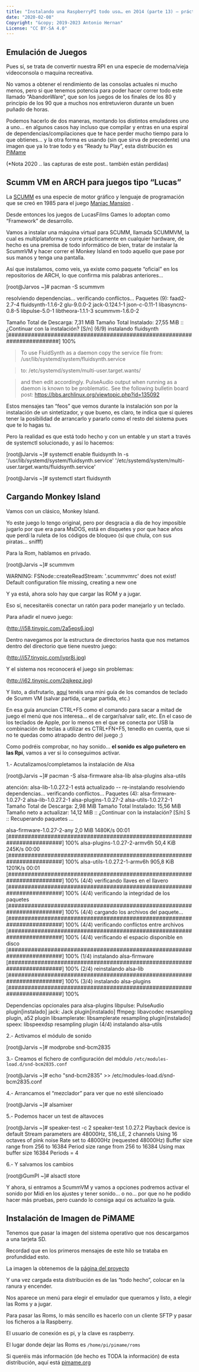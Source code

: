 ```yaml
---
title: "Instalando una RaspberryPI todo uso… en 2014 (parte 13) – práctico 7 - Emulador de Videojuegos"
date: "2020-02-08"
Copyright: "&copy; 2019-2023 Antonio Hernan"
License: "CC BY-SA 4.0"
---
```


## Emulación de Juegos

Pues sí, se trata de convertir nuestra RPI en una especie de moderna/vieja videoconsola o maquina recreativa.

No vamos a obtener el rendimiento de las consolas actuales ni mucho menos, pero si que tenemos potencia para poder hacer correr todo este llamado “AbandonWare”, que son los juegos de los finales de los 80 y principio de los 90 que a muchos nos entretuvieron durante un buen puñado de horas.

Podemos hacerlo de dos maneras, montando los distintos emuladores uno a uno… en algunos casos hay incluso que compilar y entras en una espiral de dependencias/compilaciones que te hace perder mucho tiempo para lo que obtienes… y la otra forma es usando (sin que sirva de precedente) una imagen que ya lo trae todo y es “Ready tu Play”, esta distribución es [PiMame](http://pimame.org)

(*Nota 2020 .. las capturas de este post.. también están perdidas)

## Scumm VM en ARCH para juegos tipo “Lucas”

La [SCUMM](http://es.wikipedia.org/wiki/SCUMM) es una especie de motor gráfico y lenguaje de programación que se creó en 1985 para el juego [Maniac Mansion](http://es.wikipedia.org/wiki/Maniac_Mansion) .

Desde entonces los juegos de LucasFilms Games lo adoptan como “Framework” de desarrollo.

Vamos a instalar una máquina virtual para SCUMM, llamada SCUMMVM, la cual es multiplataforma y corre prácticamente en cualquier hardware, de hecho es una premisa de todo informático de bien, tratar de instalar la ScummVM y hacer correr el Monkey Island en todo aquello que pase por sus manos y tenga una pantalla.

Así que instalamos, como veis, ya existe como paquete “oficial” en los repositorios de ARCH, lo que confirma mis palabras anteriores…

[root@Jarvos ~]# pacman -S scummvm

resolviendo dependencias...
verificando conflictos...
Paquetes (9): faad2-2.7-4 fluidsynth-1.1.6-2 glu-9.0.0-2 jack-0.124.1-1 json-c-0.11-1 libasyncns-0.8-5 libpulse-5.0-1 libtheora-1.1.1-3 scummvm-1.6.0-2

Tamaño Total de Descarga: 7,31 MiB
Tamaño Total Instalado: 27,55 MiB
:: ¿Continuar con la instalación? [S/n]
(6/9) instalando fluidsynth             [########################################################################] 100%

> To use FluidSynth as a daemon copy the service file from:
/usr/lib/systemd/system/fluidsynth.service

> to:
/etc/systemd/system/multi-user.target.wants/

> and then edit accordingly.
> PulseAudio output when running as a daemon is known to be
> problematic. See the following bulletin board post:
https://bbs.archlinux.org/viewtopic.php?id=135092

Estos mensajes tan “feos” que vemos durante la instalación son por la instalación de un sintetizador, y que bueno, es claro, te indica que si quieres tener la posibilidad de arrancarlo y pararlo como el resto del sistema pues que te lo hagas tu.

Pero la realidad es que está todo hecho y con un entable y un start a través de systemctl solucionado, y así lo hacemos:

[root@Jarvis ~]# systemctl enable fluidsynth
ln -s '/usr/lib/systemd/system/fluidsynth.service' '/etc/systemd/system/multi-user.target.wants/fluidsynth.service'

[root@Jarvis ~]# systemctl start fluidsynth

## Cargando Monkey Island

Vamos con un clásico, Monkey Island.

Yo este juego lo tengo original, pero por desgracia a día de hoy imposible jugarlo por que era para MsDOS, está en disquetes y por que hace años que perdí la ruleta de los códigos de bloqueo (si que chula, con sus piratas… snifff)

Para la Rom, hablamos en privado.

[root@Jarvis ~]# scummvm

WARNING: FSNode::createReadStream: '.scummvmrc' does not exist!
Default configuration file missing, creating a new one

Y ya está, ahora solo hay que cargar las ROM y a jugar.

Eso sí, necesitaréis conectar un ratón para poder manejarlo y un teclado.

Para añadir el nuevo juego:

(http://i58.tinypic.com/2a5eps6.jpg)

Dentro navegamos por la estructura de directorios hasta que nos metamos dentro del directorio que tiene nuestro juego:

(http://i57.tinypic.com/iypr8j.jpg)

Y el sistema nos reconocerá el juego sin problemas:

(http://i62.tinypic.com/2qjkepz.jpg)

Y listo, a disfrutarlo, [aquí](http://www.gr-lida.org/tutoriales/ver/5/tutorial-scummvm) tenéis una mini guía de los comandos de teclado de Scumm VM (salvar partida, cargar partida, etc.)

En esa guía anuncian CTRL+F5 como el comando para sacar a mitad de juego el menú que nos interesa… el de cargar/salvar salir, etc. En el caso de los teclados de Apple, por lo menos en el que se conecta por USB la combinación de teclas a utilizar es CTRL+FN+F5, tenedlo en cuenta, que si no te quedas como atrapado dentro del juego ;)

Como podréis comprobar, no hay sonido… **el sonido es algo puñetero en las Rpi**, vamos a ver si lo conseguimos activar.

1.- Acutalizamos/completamos la instalación de Alsa

[root@Jarvis ~]# pacman -S alsa-firmware alsa-lib alsa-plugins alsa-utils

atención: alsa-lib-1.0.27.2-1 está actualizado -- re-instalando
resolviendo dependencias...
verificando conflictos...
Paquetes (4): alsa-firmware-1.0.27-2 alsa-lib-1.0.27.2-1 alsa-plugins-1.0.27-2 alsa-utils-1.0.27.2-1
Tamaño Total de Descarga: 2,98 MiB
Tamaño Total Instalado: 15,56 MiB
Tamaño neto a actualizar: 14,12 MiB
:: ¿Continuar con la instalación? [S/n] S
:: Recuperando paquetes ...

alsa-firmware-1.0.27-2-any 2,0 MiB 1480K/s 00:01     [#########################################################################] 100%
alsa-plugins-1.0.27-2-armv6h 50,4 KiB 245K/s 00:00   [#########################################################################] 100%
alsa-utils-1.0.27.2-1-armv6h 905,8 KiB 1201K/s 00:01 [#########################################################################] 100%
(4/4) verificando llaves en el llavero               [#########################################################################] 100%
(4/4) verificando la integridad de los paquetes      [#########################################################################] 100%
(4/4) cargando los archivos del paquete...           [#########################################################################] 100%
(4/4) verificando conflictos entre archivos          [#########################################################################] 100%
(4/4) verificando el espacio disponible en disco     [#########################################################################] 100%
(1/4) instalando alsa-firmware                       [#########################################################################] 100%
(2/4) reinstalando alsa-lib                          [#########################################################################] 100%
(3/4) instalando alsa-plugins                        [#########################################################################] 100%

Dependencias opcionales para alsa-plugins
libpulse: PulseAudio plugin[instalado]
jack: Jack plugin[instalado]
ffmpeg: libavcodec resampling plugin, a52 plugin
libsamplerate: libsamplerate resampling plugin[instalado]
speex: libspeexdsp resampling plugin
(4/4) instalando alsa-utils

2.- Activamos el módulo de sonido

[root@Jarvis ~]# modprobe snd-bcm2835

3.- Creamos el fichero de configuración del módulo `/etc/modules-load.d/snd-bcm2835.conf`

[root@Jarvis ~]# echo "snd-bcm2835" >> /etc/modules-load.d/snd-bcm2835.conf

4.- Arrancamos el “mezclador” para ver que no esté silencioado

[root@Jarvis ~]# alsamixer

5.- Podemos hacer un test de altavoces

[root@Jarvis ~]# speaker-test -c 2
speaker-test 1.0.27.2
Playback device is default
Stream parameters are 48000Hz, S16_LE, 2 channels
Using 16 octaves of pink noise
Rate set to 48000Hz (requested 48000Hz)
Buffer size range from 256 to 16384
Period size range from 256 to 16384
Using max buffer size 16384
Periods = 4

6.- Y salvamos los cambios

[root@GumPI ~]# alsactl store

Y ahora, si entramos a ScummVM y vamos a opciones podremos activar el sonido por Midi en los ajustes y tener sonido… o no… por que no he podido hacer más pruebas, pero cuando lo consiga aquí os actualizo la guía.

## Instalación de Imagen de PiMAME

Tenemos que pasar la imagen del sistema operativo que nos descargamos a una tarjeta SD.

Recordad que en los primeros mensajes de este hilo se trataba en profundidad esto.

La imagen la obtenemos de la [página del proyecto](http://sourceforge.net/projects/pimame/files/latest/download?source=files)

Y una vez cargada esta distribución es de las “todo hecho”, colocar en la ranura y encender.

Nos aparece un menú para elegir el emulador que queramos y listo, a elegir las Roms y a jugar.

Para pasar las Roms, lo más sencillo es hacerlo con un cliente SFTP y pasar los ficheros a la Raspberry.

El usuario de conexión es pi, y la clave es raspberry.

El lugar donde dejar las Roms es `/home/pi/pimame/roms`

Si queréis más información (de hecho es TODA la información) de esta distribución, aquí está [pimame.org](http://pimame.org)
